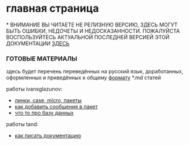 # главная страница
\* ВНИМАНИЕ ВЫ ЧИТАЕТЕ НЕ РЕЛИЗНУЮ ВЕРСИЮ, ЗДЕСЬ МОГУТ БЫТЬ ОШИБКИ, НЕДОЧЕТЫ И НЕДОСКАЗАННОСТИ. ПОЖАЛУЙСТА ВОСПОЛЬЗУЙТЕСЬ АКТУАЛЬНОЙ ПОСЛЕДНЕЙ ВЕРСИЕЙ ЭТОЙ ДОКУМЕНТАЦИИ [ЗДЕСЬ](tand/realise.md)

### ГОТОВЫЕ МАТЕРИАЛЫ
здесь будет перечень переведённых на русский язык, доработанных, оформленных и приведённых к общему [формату](tand/syntax_md.md) \*.md статей

работы ivansglazunov:
- [линки, case, micro, пакеты](ivansglazunov/links-case-micro-packages.md)
- [как добавить сообщения в пакет](ivansglazunov/deep-create-messaging-package.md)
- [что то про базу данных](ivansglazunov/deep-runkit.md)

работы tand:
- [как писать документацию](tand/scheme.md)
